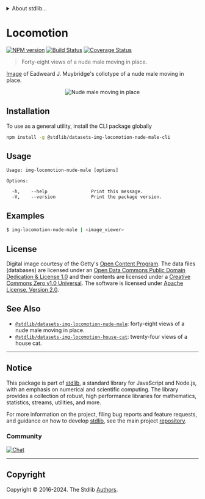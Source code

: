 <!--

@license Apache-2.0

Copyright (c) 2018 The Stdlib Authors.

Licensed under the Apache License, Version 2.0 (the "License");
you may not use this file except in compliance with the License.
You may obtain a copy of the License at

   http://www.apache.org/licenses/LICENSE-2.0

Unless required by applicable law or agreed to in writing, software
distributed under the License is distributed on an "AS IS" BASIS,
WITHOUT WARRANTIES OR CONDITIONS OF ANY KIND, either express or implied.
See the License for the specific language governing permissions and
limitations under the License.

-->


<details>
  <summary>
    About stdlib...
  </summary>
  <p>We believe in a future in which the web is a preferred environment for numerical computation. To help realize this future, we've built stdlib. stdlib is a standard library, with an emphasis on numerical and scientific computation, written in JavaScript (and C) for execution in browsers and in Node.js.</p>
  <p>The library is fully decomposable, being architected in such a way that you can swap out and mix and match APIs and functionality to cater to your exact preferences and use cases.</p>
  <p>When you use stdlib, you can be absolutely certain that you are using the most thorough, rigorous, well-written, studied, documented, tested, measured, and high-quality code out there.</p>
  <p>To join us in bringing numerical computing to the web, get started by checking us out on <a href="https://github.com/stdlib-js/stdlib">GitHub</a>, and please consider <a href="https://opencollective.com/stdlib">financially supporting stdlib</a>. We greatly appreciate your continued support!</p>
</details>

# Locomotion

[![NPM version][npm-image]][npm-url] [![Build Status][test-image]][test-url] [![Coverage Status][coverage-image]][coverage-url] <!-- [![dependencies][dependencies-image]][dependencies-url] -->

> Forty-eight views of a nude male moving in place.

<section class="intro">

[Image][@muybridge:1887b] of Eadweard J. Muybridge's collotype of a nude male moving in place.

<!-- <image align="center" src="./data/image.jpg" alt="Nude male moving place"> -->

<div class="image" align="center">
    <img src="https://cdn.jsdelivr.net/gh/stdlib-js/stdlib@691d650497d47530efa650b2ad6bd6e48cf360fe/lib/node_modules/@stdlib/datasets/img-locomotion-nude-male/data/image.jpg" alt="Nude male moving in place">
    <br>
</div>

<!-- </image> -->

</section>

<!-- /.intro -->









<section class="cli">



<section class="installation">

## Installation

To use as a general utility, install the CLI package globally

```bash
npm install -g @stdlib/datasets-img-locomotion-nude-male-cli
```

</section>

<!-- CLI usage documentation. -->

<section class="usage">

## Usage

```text
Usage: img-locomotion-nude-male [options]

Options:

  -h,    --help                Print this message.
  -V,    --version             Print the package version.
```

</section>

<!-- /.usage -->

<section class="examples">

## Examples

```bash
$ img-locomotion-nude-male | <image_viewer>
```

</section>

<!-- /.examples -->

</section>

<!-- /.cli -->

<!-- <license> -->

## License

Digital image courtesy of the Getty's [Open Content Program][getty-open-content]. The data files (databases) are licensed under an [Open Data Commons Public Domain Dedication & License 1.0][pddl-1.0] and their contents are licensed under a [Creative Commons Zero v1.0 Universal][cc0]. The software is licensed under [Apache License, Version 2.0][apache-license].

<!-- </license> -->

<!-- Section for related `stdlib` packages. Do not manually edit this section, as it is automatically populated. -->

<section class="related">

## See Also

-   <span class="package-name">[`@stdlib/datasets-img-locomotion-nude-male`][@stdlib/datasets-img-locomotion-nude-male]</span><span class="delimiter">: </span><span class="description">forty-eight views of a nude male moving in place.</span>
-   <span class="package-name">[`@stdlib/datasets-img-locomotion-house-cat`][@stdlib/datasets/img-locomotion-house-cat]</span><span class="delimiter">: </span><span class="description">twenty-four views of a house cat.</span>

</section>

<!-- /.related -->

<!-- Section for all links. Make sure to keep an empty line after the `section` element and another before the `/section` close. -->


<section class="main-repo" >

* * *

## Notice

This package is part of [stdlib][stdlib], a standard library for JavaScript and Node.js, with an emphasis on numerical and scientific computing. The library provides a collection of robust, high performance libraries for mathematics, statistics, streams, utilities, and more.

For more information on the project, filing bug reports and feature requests, and guidance on how to develop [stdlib][stdlib], see the main project [repository][stdlib].

### Community

[![Chat][chat-image]][chat-url]

---

## Copyright

Copyright &copy; 2016-2024. The Stdlib [Authors][stdlib-authors].

</section>

<!-- /.stdlib -->

<!-- Section for all links. Make sure to keep an empty line after the `section` element and another before the `/section` close. -->

<section class="links">

[npm-image]: http://img.shields.io/npm/v/@stdlib/datasets-img-locomotion-nude-male-cli.svg
[npm-url]: https://npmjs.org/package/@stdlib/datasets-img-locomotion-nude-male-cli

[test-image]: https://github.com/stdlib-js/datasets-img-locomotion-nude-male/actions/workflows/test.yml/badge.svg?branch=v0.2.1
[test-url]: https://github.com/stdlib-js/datasets-img-locomotion-nude-male/actions/workflows/test.yml?query=branch:v0.2.1

[coverage-image]: https://img.shields.io/codecov/c/github/stdlib-js/datasets-img-locomotion-nude-male/main.svg
[coverage-url]: https://codecov.io/github/stdlib-js/datasets-img-locomotion-nude-male?branch=main

<!--

[dependencies-image]: https://img.shields.io/david/stdlib-js/datasets-img-locomotion-nude-male.svg
[dependencies-url]: https://david-dm.org/stdlib-js/datasets-img-locomotion-nude-male/main

-->

[chat-image]: https://img.shields.io/gitter/room/stdlib-js/stdlib.svg
[chat-url]: https://app.gitter.im/#/room/#stdlib-js_stdlib:gitter.im

[stdlib]: https://github.com/stdlib-js/stdlib

[stdlib-authors]: https://github.com/stdlib-js/stdlib/graphs/contributors

[cli-section]: https://github.com/stdlib-js/datasets-img-locomotion-nude-male#cli
[cli-url]: https://github.com/stdlib-js/datasets-img-locomotion-nude-male/tree/cli
[@stdlib/datasets-img-locomotion-nude-male]: https://github.com/stdlib-js/datasets-img-locomotion-nude-male/tree/main

[umd]: https://github.com/umdjs/umd
[es-module]: https://developer.mozilla.org/en-US/docs/Web/JavaScript/Guide/Modules

[deno-url]: https://github.com/stdlib-js/datasets-img-locomotion-nude-male/tree/deno
[deno-readme]: https://github.com/stdlib-js/datasets-img-locomotion-nude-male/blob/deno/README.md
[umd-url]: https://github.com/stdlib-js/datasets-img-locomotion-nude-male/tree/umd
[umd-readme]: https://github.com/stdlib-js/datasets-img-locomotion-nude-male/blob/umd/README.md
[esm-url]: https://github.com/stdlib-js/datasets-img-locomotion-nude-male/tree/esm
[esm-readme]: https://github.com/stdlib-js/datasets-img-locomotion-nude-male/blob/esm/README.md
[branches-url]: https://github.com/stdlib-js/datasets-img-locomotion-nude-male/blob/main/branches.md

[getty-open-content]: http://www.getty.edu/about/opencontent.html

[pddl-1.0]: http://opendatacommons.org/licenses/pddl/1.0/

[cc0]: https://creativecommons.org/publicdomain/zero/1.0

[apache-license]: https://www.apache.org/licenses/LICENSE-2.0

[@muybridge:1887b]: http://www.getty.edu/art/collection/objects/40907/eadweard-j-muybridge-animal-locomotion-american-1887/

[@stdlib/buffer/ctor]: https://github.com/stdlib-js/buffer-ctor

<!-- <related-links> -->

[@stdlib/datasets/img-locomotion-house-cat]: https://github.com/stdlib-js/datasets-img-locomotion-house-cat

<!-- </related-links> -->

</section>

<!-- /.links -->
